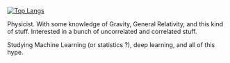 

[![Top Langs](https://github-readme-stats.vercel.app/api/top-langs/?username=FelipeConsole&layout=compact)](https://github.com/anuraghazra/github-readme-stats)

Physicist. With some knowledge of Gravity, General Relativity, and this kind of stuff.
Interested in a bunch of uncorrelated and correlated stuff.

Studying Machine Learning (or statistics ?), deep learning, and all of this hype.
